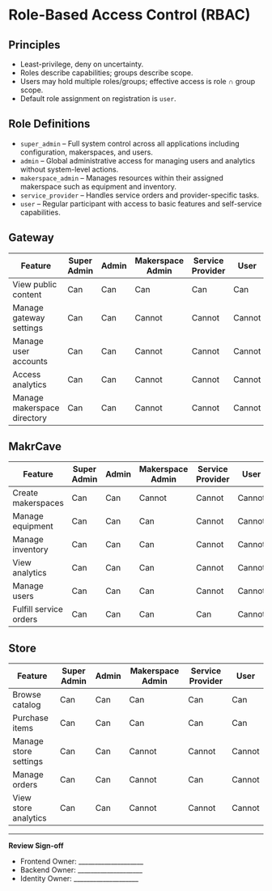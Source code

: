# Role-Based Access Control (RBAC)

## Principles

- Least-privilege, deny on uncertainty.
- Roles describe capabilities; groups describe scope.
- Users may hold multiple roles/groups; effective access is role ∩ group scope.
- Default role assignment on registration is `user`.

## Role Definitions

- `super_admin` – Full system control across all applications including configuration, makerspaces, and users.
- `admin` – Global administrative access for managing users and analytics without system-level actions.
- `makerspace_admin` – Manages resources within their assigned makerspace such as equipment and inventory.
- `service_provider` – Handles service orders and provider-specific tasks.
- `user` – Regular participant with access to basic features and self-service capabilities.

## Gateway

| Feature | Super Admin | Admin | Makerspace Admin | Service Provider | User |
| --- | --- | --- | --- | --- | --- |
| View public content | Can | Can | Can | Can | Can |
| Manage gateway settings | Can | Can | Cannot | Cannot | Cannot |
| Manage user accounts | Can | Can | Cannot | Cannot | Cannot |
| Access analytics | Can | Can | Cannot | Cannot | Cannot |
| Manage makerspace directory | Can | Can | Cannot | Cannot | Cannot |

## MakrCave

| Feature | Super Admin | Admin | Makerspace Admin | Service Provider | User |
| --- | --- | --- | --- | --- | --- |
| Create makerspaces | Can | Can | Cannot | Cannot | Cannot |
| Manage equipment | Can | Can | Can | Cannot | Cannot |
| Manage inventory | Can | Can | Can | Cannot | Cannot |
| View analytics | Can | Can | Can | Cannot | Cannot |
| Manage users | Can | Can | Can | Cannot | Cannot |
| Fulfill service orders | Can | Can | Can | Can | Cannot |

## Store

| Feature | Super Admin | Admin | Makerspace Admin | Service Provider | User |
| --- | --- | --- | --- | --- | --- |
| Browse catalog | Can | Can | Can | Can | Can |
| Purchase items | Can | Can | Can | Can | Can |
| Manage store settings | Can | Can | Cannot | Cannot | Cannot |
| Manage orders | Can | Can | Cannot | Can | Cannot |
| View store analytics | Can | Can | Cannot | Cannot | Cannot |

---

**Review Sign-off**

- Frontend Owner: ____________________
- Backend Owner: ____________________
- Identity Owner: ____________________
